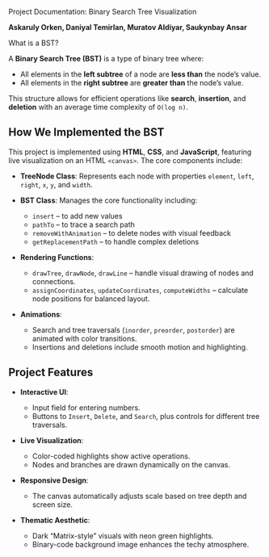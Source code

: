 
Project Documentation: Binary Search Tree Visualization 

**Askaruly Orken, Daniyal Temirlan, Muratov Aldiyar, Saukynbay Ansar** 

What is a BST?

A **Binary Search Tree (BST)** is a type of binary tree where:
- All elements in the **left subtree** of a node are **less than** the node’s value.
- All elements in the **right subtree** are **greater than** the node’s value.

This structure allows for efficient operations like **search**, **insertion**, and **deletion** with an average time complexity of `O(log n)`.

## How We Implemented the BST

This project is implemented using **HTML**, **CSS**, and **JavaScript**, featuring live visualization on an HTML `<canvas>`. The core components include:

- **TreeNode Class**: Represents each node with properties `element`, `left`, `right`, `x`, `y`, and `width`.
- **BST Class**: Manages the core functionality including:
  - `insert` – to add new values
  - `pathTo` – to trace a search path
  - `removeWithAnimation` – to delete nodes with visual feedback
  - `getReplacementPath` – to handle complex deletions

- **Rendering Functions**:
  - `drawTree`, `drawNode`, `drawLine` – handle visual drawing of nodes and connections.
  - `assignCoordinates`, `updateCoordinates`, `computeWidths` – calculate node positions for balanced layout.

- **Animations**:
  - Search and tree traversals (`inorder`, `preorder`, `postorder`) are animated with color transitions.
  - Insertions and deletions include smooth motion and highlighting.

## Project Features

- **Interactive UI**:
  - Input field for entering numbers.
  - Buttons to `Insert`, `Delete`, and `Search`, plus controls for different tree traversals.

- **Live Visualization**:
  - Color-coded highlights show active operations.
  - Nodes and branches are drawn dynamically on the canvas.

- **Responsive Design**:
  - The canvas automatically adjusts scale based on tree depth and screen size.

- **Thematic Aesthetic**:
  - Dark “Matrix-style” visuals with neon green highlights.
  - Binary-code background image enhances the techy atmosphere.
